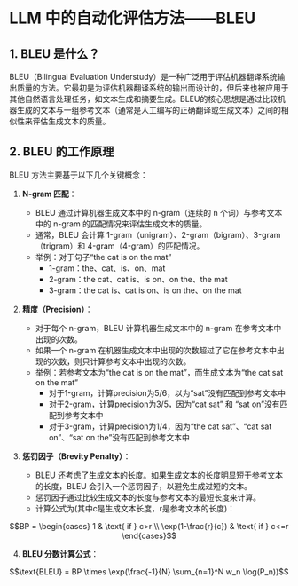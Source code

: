 # LLM 中的自动化评估方法——BLEU

## 1. BLEU 是什么？

BLEU（Bilingual Evaluation Understudy）是一种广泛用于评估机器翻译系统输出质量的方法。它最初是为评估机器翻译系统的输出而设计的，但后来也被应用于其他自然语言处理任务，如文本生成和摘要生成。BLEU的核心思想是通过比较机器生成的文本与一组参考文本（通常是人工编写的正确翻译或生成文本）之间的相似性来评估生成文本的质量。

## 2. BLEU 的工作原理

BLEU 方法主要基于以下几个关键概念：

1. **N-gram 匹配**：
   - BLEU 通过计算机器生成文本中的 n-gram（连续的 n 个词）与参考文本中的 n-gram 的匹配情况来评估生成文本的质量。
   - 通常，BLEU 会计算 1-gram（unigram）、2-gram（bigram）、3-gram（trigram）和 4-gram（4-gram）的匹配情况。
   - 举例：对于句子“the cat is on the mat”
     - 1-gram：the、cat、is、on、mat
     - 2-gram：the cat、cat is、is on、on the、the mat
     - 3-gram：the cat is、cat is on、is on the、on the mat

2. **精度（Precision）**：
   - 对于每个 n-gram，BLEU 计算机器生成文本中的 n-gram 在参考文本中出现的次数。
   - 如果一个 n-gram 在机器生成文本中出现的次数超过了它在参考文本中出现的次数，则只计算参考文本中出现的次数。
   - 举例：若参考文本为“the cat is on the mat”，而生成文本为“the cat sat on the mat”
     - 对于1-gram，计算precision为5/6，以为“sat”没有匹配到参考文本中
     - 对于2-gram，计算precision为3/5，因为“cat sat” 和 “sat on”没有匹配到参考文本中
     - 对于3-gram，计算precision为1/4，因为“the cat sat”、“cat sat on”、“sat on the”没有匹配到参考文本中

3. **惩罚因子（Brevity Penalty）**：
   - BLEU 还考虑了生成文本的长度。如果生成文本的长度明显短于参考文本的长度，BLEU 会引入一个惩罚因子，以避免生成过短的文本。
   - 惩罚因子通过比较生成文本的长度与参考文本的最短长度来计算。
   - 计算公式为(其中c是生成文本长度，r是参考文本的长度)：

```math
BP = \begin{cases} 1 & \text{ if } c>r \\ \exp(1-\frac{r}{c}) & \text{ if } c<=r \end{cases}
```

4. **BLEU 分数计算公式**：

```math
\text{BLEU} = BP \times \exp(\frac{-1}{N} \sum_{n=1}^N w_n \log(P_n))
```